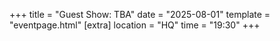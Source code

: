+++
title = "Guest Show: TBA"
date = "2025-08-01"
template = "eventpage.html"
[extra]
location = "HQ"
time = "19:30"
+++
